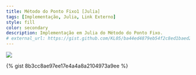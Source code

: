 ```yaml
---
title: Método do Ponto Fixo1 [Julia]
tags: [Implementação, Julia, Link Externo]
style: fill
color: secondary
description: Implementação em Julia do Método do Ponto Fixo.
# external_url: https://gist.github.com/KL05/ba44ed4879eb54f2c8ed1baed28a5c8d
---
```


<img src="{{site.url}}/img/Metodo_do_Ponto_Fixo.png"/>

{% gist 8b3cc8ae97ee17e4a4a8a2104973a9ee %}